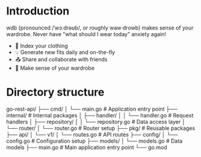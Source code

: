 # Introduction

wdb (pronounced /ˈwɔːdrəʊb/, or roughly waw·drowb) makes sense of your wardrobe. Never have "what should I wear today" anxiety again!

- 🧦 Index your clothing
- 💡 Generate new fits daily and on-the-fly
- 📤 Share and collaborate with friends
- 🎊 Make sense of your wardrobe

# Directory structure

go-rest-api/
├── cmd/
│ └── main.go # Application entry point
├── internal/ # Internal packages
│ ├── handler/
│ │ └── handler.go # Request handlers
│ ├── repository/
│ │ └── repository.go # Data access layer
│ └── router/
│ └── router.go # Router setup
├── pkg/ # Reusable packages
├── api/
│ └── v1/
│ └── routes.go # API routes
├── config/
│ └── config.go # Configuration setup
├── models/
│ └── models.go # Data models
├── main.go # Main application entry point
└── go.mod

